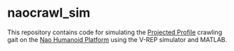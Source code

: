 # naocrawl_sim

This repository contains code for simulating the 
[Projected Profile](http://dx.doi.org/10.1109/IROS.2015.7354220) crawling gait
on the [Nao Humanoid Platform](http://griswaldbrooks.com/projects/nao/) using the V-REP simulator and MATLAB.